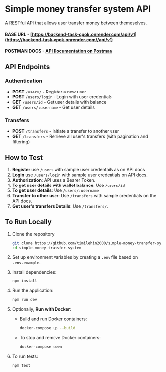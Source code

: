 # Simple money transfer system API

A RESTful API that allows user transfer money between themeselves.

#### **BASE URL** - [https://backend-task-cpok.onrender.com/api/v1](https://backend-task-cpok.onrender.com//api/v1)

#### **POSTMAN DOCS** - [API Documentation on Postman](https://documenter.getpostman.com/view/36399546/2sAXqqcNbN#a856406c-037c-462d-a3e8-2f743d8e5fbe)

## API Endpoints

### Authentication

-   **POST** `/users/` - Register a new user
-   **POST** `/users/login` - Login with user credentials
-   **GET** `/users/id` - Get user details with balance
-   **GET** `/users/:username` - Get user details

### Transfers

-   **POST** `/transfers` - Initiate a transfer to another user
-   **GET** `/transfers` - Retrieve all user's transfers (with pagination and filtering)

## How to Test

1. **Register** use `/users` with sample user credentails as on API docs
2. **Login** use `/users/login` with sample user credentials on API docs.
3. **Authorization**: API uses a Bearer Token.
4. **To get user details with wallet balance**: Use `/users/id`
5. **To get user details**: Use `/users/:username`
6. **Transfer to other user**: Use `/transfers` with sample credentials on the API docs.
7. **Get user's transfers Details**: Use `/transfers/`.

## To Run Locally

1. Clone the repository:

    ```bash
    git clone https://github.com/timilehin2000/simple-money-transfer-system
    cd simple-money-transfer-system
    ```

2. Set up environment variables by creating a `.env` file based on `.env.example`.

3. Install dependencies:

    ```bash
    npm install
    ```

4. Run the application:

    ```bash
    npm run dev
    ```

5. Optionally, **Run with Docker**:
    - Build and run Docker containers:
        ```bash
        docker-compose up --build
        ```
    - To stop and remove Docker containers:
        ```bash
        docker-compose down
        ```
6. To run tests:

    ```bash
    npm test
    ```
